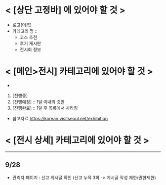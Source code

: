 # < [상단 고정바] 에 있어야 할 것 >
- 로고(이름)
- 카테고리 명 ::
    - 코스 추천
    - 후기 게시판
    - 전시회 정보
    

# < [메인>전시] 카테고리에 있어야 할 것 >
- 
1. [진행중]
2. [진행예정] :: 1달 이내의 것만 
3. [진행완료] :: 1달 후 목록에서 사라짐

- 참고자료
https://korean.visitseoul.net/exhibition

# < [전시 상세] 카테고리에 있어야 할 것 >


---
## 9/28
- 관리자 페이지 : 신고 게시글 확인 (신고 누적 3회 -> 게시글 작성 제한/권한제한)